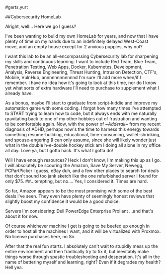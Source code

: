 #gerts.yurt

##Cybersecurity HomeLab

Alright, well... Here we go I guess?

I've been wanting to build my own HomeLab for years, and now that I have plenty of time on my hands due to an indefinitely delayed West-Coast move, and an empty house except for 2 anxious puppies, why not?

I want this lab to be an all-encompassing Cybersecurity lab for sharpening my skills and continuous learning. I want to include Red Team, Blue Team, Penetration Testing, Web Apps, Docker, Kubernetes, Development, Analysis, Reverse Engineering, Threat Hunting, Intrusion Detection, CTF's, Mobile, VulnHub, annnnnnnnnnnnd I'm sure I'll add more when/if I remember. I have no idea how it's going to look at this time, nor do I know yet what sorts of extra hardware I'll need to purchase to supplement what I already have.

As a bonus, maybe I'll start to graduate from script-kiddie and improve my automation game with some coding. I forgot how many times I've attempted to START trying to learn how to code, but it always ends with me naturally gravitating back to one of my other hobbies out of frustration and wanting to be comfortable again. Now, with the power of ~*Adderall*~ from my recent diagnosis of ADHD, perhaps now's the time to harness this energy towards something resume-building, educational, time-consuming, wallet-shrinking, and spouse-angering (I can only assume, since she will likely wonder just what in the double h-e-double hockey stick am I doing all alone in my office all day. Love ya, but I gotta hack. It's what I gotta do!

Will I have enough resources? Heck I don't know, I'm making this up as I go. I will absolutely be scouring the Amazon, Save My Server, Newegg, PCPartPicker I guess, eBay duh, and a few other places to search for deals that don't sound too jank sketch like the one refurbished server I found for only $75.
##...tempting, but no....
Yes, I considered it. Times are hard.

So far, Amazon appears to be the most promising with some of the best deals I've seen. They even have plenty of seemingly honest reviews that slightly boost my confidence it would be a good choice. 

Servers I'm considering:
Dell PowerEdge
Enterprise Proliant
...and that's about it for now.

Of course whichever machine I get is going to be beefed up enough in order to host all the machines I want, and it will be virtualized with Proxmox. No license purchases here, no Sir. 

After that the real fun starts. I absolutely can't wait to stupidly mess up the entire environment and then frantically try to fix it, but inevitably make things worse through spastic troubleshooting and desperation. It's all in the name of bettering myself and learning, right? Even if it degrades my health? Hell yea.  

